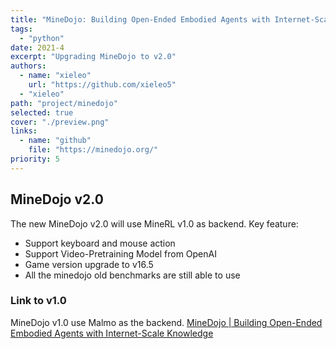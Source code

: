 ```yaml
---
title: "MineDojo: Building Open-Ended Embodied Agents with Internet-Scale Knowledge"
tags:
  - "python"
date: 2021-4
excerpt: "Upgrading MineDojo to v2.0" 
authors:
  - name: "xieleo"
    url: "https://github.com/xieleo5"
  - "xieleo"
path: "project/minedojo"
selected: true
cover: "./preview.png"
links:
  - name: "github"
    file: "https://minedojo.org/"
priority: 5
---
```


## MineDojo v2.0
The new MineDojo v2.0 will use MineRL v1.0 as backend. Key feature:
- Support keyboard and mouse action
- Support Video-Pretraining Model from OpenAI
- Game version upgrade to v16.5
- All the minedojo old benchmarks are still able to use
### Link to v1.0
MineDojo v1.0 use Malmo as the backend.
[MineDojo | Building Open-Ended Embodied Agents with Internet-Scale Knowledge](https://minedojo.org/)
